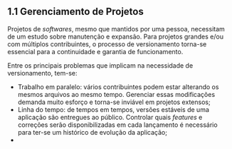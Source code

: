 ## 1.1 Gerenciamento de Projetos

Projetos de _softwares_, mesmo que mantidos por uma pessoa, necessitam de um estudo sobre manutenção e expansão. Para projetos grandes e/ou com múltiplos contribuintes, o processo de versionamento torna-se essencial para a continuidade e garantia de funcionamento.

Entre os principais problemas que implicam na necessidade de versionamento, tem-se:

* Trabalho em paralelo: vários contribuintes podem estar alterando os mesmos arquivos ao mesmo tempo. Gerenciar essas modificações demanda muito esforço e torna-se inviável em projetos extensos;
* Linha do tempo: de tempos em tempos, versões estáveis de uma aplicação são entregues ao público. Controlar quais _features_ e correções serão disponibilizadas em cada lançamento é necessário para ter-se um histórico de evolução da aplicação;
* 